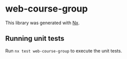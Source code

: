 # web-course-group

This library was generated with [Nx](https://nx.dev).

## Running unit tests

Run `nx test web-course-group` to execute the unit tests.
